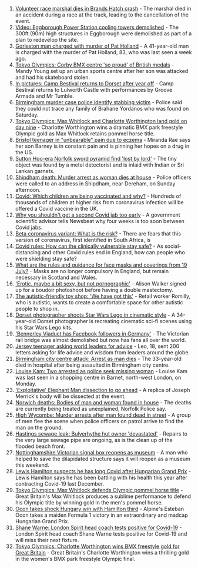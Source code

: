 1. [Volunteer race marshal dies in Brands Hatch crash](https://www.bbc.co.uk/news/uk-england-kent-58043285) - The marshal died in an accident during a race at the track, leading to the cancellation of the event.
2. [Video: Eggborough Power Station cooling towers demolished](https://www.bbc.co.uk/news/uk-england-york-north-yorkshire-58050113) - The 300ft (90m) high structures in Eggborough were demolished as part of a plan to redevelop the site.
3. [Gorleston man charged with murder of Pat Holland](https://www.bbc.co.uk/news/uk-england-norfolk-58048959) - A 41-year-old man is charged with the murder of Pat Holland, 83, who was last seen a week ago.
4. [Tokyo Olympics: Corby BMX centre 'so proud' of British medals](https://www.bbc.co.uk/news/uk-england-northamptonshire-58047338) - Mandy Young set up an urban sports centre after her son was attacked and had his skateboard stolen.
5. [In pictures: Camp Bestival returns to Dorset after year off](https://www.bbc.co.uk/news/uk-england-dorset-58039824) - Camp Bestival returns to Lulworth Castle with performances by Groove Armada and Mr Tumble.
6. [Birmingham murder case police identify stabbing victim](https://www.bbc.co.uk/news/uk-england-birmingham-58047661) - Police said they could not trace any family of Brahane Yordanos who was found on Saturday.
7. [Tokyo Olympics: Max Whitlock and Charlotte Worthington land gold on day nine](https://www.bbc.co.uk/sport/olympics/58045115) - Charlotte Worthington wins a dramatic BMX park freestyle Olympic gold as Max Whitlock retains pommel horse title.
8. [Bristol teenager in "unbearable" pain due to eczema](https://www.bbc.co.uk/news/uk-england-bristol-57942006) - Miranda Rae says her son Barney is in constant pain and is pinning her hopes on a drug in the US.
9. [Sutton Hoo-era Norfolk sword pyramid find 'lost by lord'](https://www.bbc.co.uk/news/uk-england-norfolk-57999456) - The tiny object was found by a metal detectorist and is inlaid with Indian or Sri Lankan garnets.
10. [Shipdham death: Murder arrest as woman dies at house](https://www.bbc.co.uk/news/uk-england-norfolk-58050447) - Police officers were called to an address in Shipdham, near Dereham, on Sunday afternoon.
11. [Covid: Which children are being vaccinated and why?](https://www.bbc.co.uk/news/health-57888429) - Hundreds of thousands of children at higher risk from coronavirus infection will be offered a Covid vaccine in the UK.
12. [Why you shouldn't get a second Covid jab too early](https://www.bbc.co.uk/news/newsbeat-57682233) - A government scientific advisor tells Newsbeat why four weeks is too soon between Covid jabs.
13. [Beta coronavirus variant: What is the risk?](https://www.bbc.co.uk/news/health-55534727) - There are fears that this version of coronavirus, first identified in South Africa, is
14. [Covid rules: How can the clinically vulnerable stay safe?](https://www.bbc.co.uk/news/health-51997151) - As social-distancing and other Covid rules end in England, how can people who were shielding stay safe?
15. [What are the rules and guidance for face masks and coverings from 19 July?](https://www.bbc.co.uk/news/health-51205344) - Masks are no longer compulsory in England, but remain necessary in Scotland and Wales.
16. ['Erotic, maybe a bit sexy, but not pornographic'](https://www.bbc.co.uk/news/uk-england-derbyshire-57893530) - Alison Walker signed up for a boudoir photoshoot before having a double mastectomy.
17. [The autistic-friendly toy shop: 'We have got this'](https://www.bbc.co.uk/news/uk-england-58026672) - Retail worker Romilly, who is autistic, wants to create a comfortable space for other autistic people to shop in.
18. [Dorset photographer shoots Star Wars Lego in cinematic style](https://www.bbc.co.uk/news/uk-england-dorset-58015659) - A 34-year-old Dorset photographer is recreating cinematic sci-fi scenes using his Star Wars Lego kits.
19. ['Bennerley Viaduct has Facebook followers in Germany'](https://www.bbc.co.uk/news/uk-england-derbyshire-57399727) - The Victorian rail bridge was almost demolished but now has fans all over the world.
20. [Jersey teenager asking world leaders for advice](https://www.bbc.co.uk/news/world-europe-jersey-58031202) - Leo, 18, sent 200 letters asking for life advice and wisdom from leaders around the globe.
21. [Birmingham city centre attack: Arrest as man dies](https://www.bbc.co.uk/news/uk-england-birmingham-58042704) - The 33-year-old died in hospital after being assaulted in Birmingham city centre.
22. [Louise Kam: Two arrested as police seek missing woman](https://www.bbc.co.uk/news/uk-england-london-58042862) - Louise Kam was last seen in a shopping centre in Barnet, north-west London, on Monday.
23. ['Exploitative' Elephant Man dissection to go ahead](https://www.bbc.co.uk/news/uk-england-leicestershire-57901188) - A replica of Joseph Merrick's body will be dissected at the event.
24. [Norwich deaths: Bodies of man and woman found in house](https://www.bbc.co.uk/news/uk-england-norfolk-58046330) - The deaths are currently being treated as unexplained, Norfolk Police say.
25. [High Wycombe: Murder arrests after man found dead in street](https://www.bbc.co.uk/news/uk-england-beds-bucks-herts-58039946) - A group of men flee the scene when police officers on patrol arrive to find the man on the ground.
26. [Hastings sewage leak: Bulverhythe hut owner 'devastated'](https://www.bbc.co.uk/news/uk-england-sussex-58039801) - Repairs to the very large sewage pipe are ongoing, as is the clean up of the flooded beach front.
27. [Nottinghamshire Victorian signal box reopens as museum](https://www.bbc.co.uk/news/uk-england-nottinghamshire-58012230) - A man who helped to save the dilapidated structure says it will reopen as a museum this weekend.
28. [Lewis Hamilton suspects he has long Covid after Hungarian Grand Prix](https://www.bbc.co.uk/sport/formula1/58050499) - Lewis Hamilton says he has been battling with his health this year after contracting Covid-19 last December.
29. [Tokyo Olympics: Max Whitlock defends Olympic pommel horse title](https://www.bbc.co.uk/sport/olympics/58044973) - Great Britain's Max Whitlock produces a sublime performance to defend his Olympic title by winning gold in the men's pommel horse.
30. [Ocon takes shock Hungary win with Hamilton third](https://www.bbc.co.uk/sport/formula1/58049146) - Alpine's Esteban Ocon takes a maiden Formula 1 victory in an extraordinary and madcap Hungarian Grand Prix.
31. [Shane Warne: London Spirit head coach tests positive for Covid-19](https://www.bbc.co.uk/sport/cricket/58050577) - London Spirit head coach Shane Warne tests positive for Covid-19 and will miss their next fixture.
32. [Tokyo Olympics: Charlotte Worthington wins BMX freestyle gold for Great Britain](https://www.bbc.co.uk/sport/olympics/58044570) - Great Britain's Charlotte Worthington wins a thrilling gold in the women's BMX park freestyle Olympic final.
